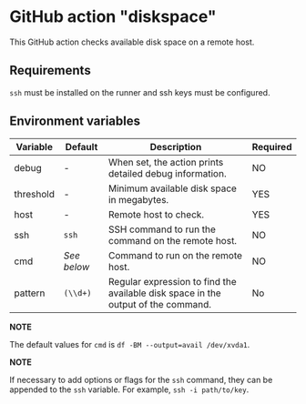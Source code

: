 # GitHub action "diskspace"

This GitHub action checks available disk space on a remote host.

## Requirements

`ssh` must be installed on the runner and ssh keys must be configured.

## Environment variables

| Variable | Default |Description | Required | 
| --- | --- | --- | --- |
| debug | - | When set, the action prints detailed debug information. | NO |
| threshold | - | Minimum available disk space in megabytes. | YES |
| host | - | Remote host to check. | YES |
| ssh | `ssh` | SSH command to run the command on the remote host. | NO |
| cmd | *See below* | Command to run on the remote host. | NO |
| pattern | `(\\d+)` | Regular expression to find the available disk space in the output of the command. | No |

**NOTE**

The default values for `cmd` is `df -BM --output=avail /dev/xvda1`.

**NOTE**

If necessary to add options or flags for the `ssh` command, they can be appended
to the `ssh` variable. For example, `ssh -i path/to/key`.
